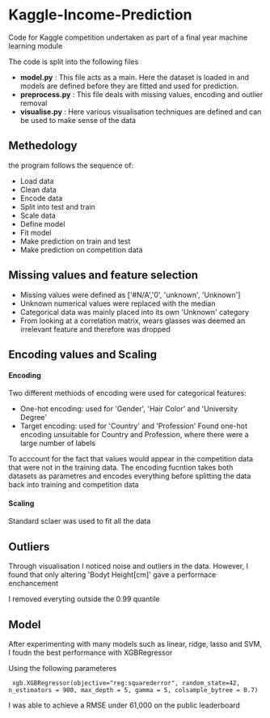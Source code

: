 # Kaggle-Income-Prediction
Code for Kaggle competition undertaken as part of a final year machine learning module

The code is split into the following files

- **model.py** : This file acts as a main. Here the dataset is loaded in and models are defined before they are fitted and used for prediction. 
- **preprocess.py** : This file deals with missing values, encoding and outlier removal
- **visualise.py** : Here various visualisation techniques are defined and can be used to make sense of the data 

## Methedology

the program follows the sequence of: 
  - Load data 
  - Clean data 
  - Encode data 
  - Split into test and train 
  - Scale data
  - Define model
  - Fit model 
  - Make prediction on train and test 
  - Make prediction on competition data
  
## Missing values and feature selection 
  - Missing values were defined as ['#N/A','0', 'unknown', 'Unknown']
  - Unknown numerical values were replaced with the median 
  - Categorical data was mainly placed into its own 'Unknown' category
  - From looking at a correlation matrix, wears glasses was deemed an irrelevant feature and therefore was dropped
  
## Encoding values and Scaling
#### Encoding 
Two different methiods of encoding were used for categorical features: 
  - One-hot encoding: used for 'Gender', 'Hair Color' and 'University Degree'
  - Target encoding: used for 'Country' and 'Profession'
Found one-hot encoding unsuitable for Country and Profession, where there were a large number of labels 

To acccount for the fact that values would appear in the competition data that were not in the training data. The encoding fucntion takes both datasets as parametres and encodes everything before splitting the data back into training and competition data

#### Scaling 
Standard sclaer was used to fit all the data 

## Outliers
Through visualisation I noticed noise and outliers in the data. However, I found that only altering 'Bodyt Height[cm]' gave a performace enchancement

I removed everyting outside the 0.99 quantile 

## Model 
After experimenting with many models such as linear, ridge, lasso and SVM, I foudn the best performance with XGBRegressor 

Using the following parameteres

```
 xgb.XGBRegressor(objective="reg:squarederror", random_state=42, n_estimators = 900, max_depth = 5, gamma = 5, colsample_bytree = 0.7)
```

I was able to achieve a RMSE under 61,000 on the public leaderboard 

